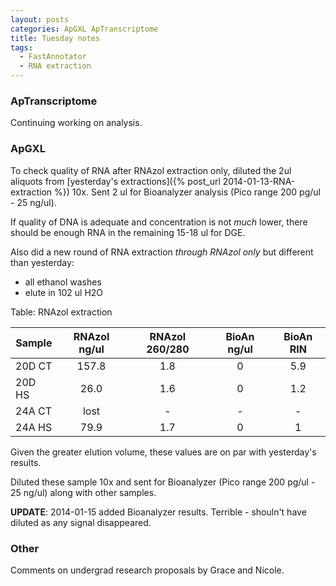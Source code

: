 ```yaml
---
layout: posts
categories: ApGXL ApTranscriptome
title: Tuesday notes
tags:
  - FastAnnotator
  - RNA extraction
---
```


### ApTranscriptome

Continuing working on analysis. 

### ApGXL

To check quality of RNA after RNAzol extraction only, diluted the 2ul aliquots from [yesterday's extractions]({% post_url 2014-01-13-RNA-extraction %}) 10x. Sent 2 ul for Bioanalyzer analysis (Pico range 200 pg/ul - 25 ng/ul).

If quality of DNA is adequate and concentration is not *much* lower, there should be enough RNA in the remaining 15-18 ul for DGE.

Also did a new round of RNA extraction *through RNAzol only* but different than yesterday:

* all ethanol washes
* elute in 102 ul H2O

Table: RNAzol extraction

| Sample    | RNAzol ng/ul | RNAzol 260/280 | BioAn ng/ul | BioAn RIN |
|-----------|:------------:|:--------------:|:-----------:|:---------:|
| 20D CT    | 	  157.8	   |		1.8		|	0		  |	    5.9   |
| 20D HS	|	   26.0	   |	 	1.6		|	0		  |	    1.2   |
| 24A CT	|    lost	   |	  	-	 	| 	-		  |	    -     |
| 24A HS	|     79.9	   |	  	1.7	 	| 	0		  |	    1   |

Given the greater elution volume, these values are on par with yesterday's results.

Diluted these sample 10x and sent for Bioanalyzer (Pico range 200 pg/ul - 25 ng/ul) along with other samples.

**UPDATE**: 2014-01-15 added Bioanalyzer results. Terrible - shouln't have diluted as any signal disappeared.

### Other

Comments on undergrad research proposals by Grace and Nicole.


